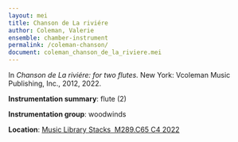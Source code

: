 ```yaml
---
layout: mei
title: Chanson de La riviére
author: Coleman, Valerie
ensemble: chamber-instrument
permalink: /coleman-chanson/
document: coleman_chanson_de_la_riviere.mei
---
```


In *Chanson de La riviére: for two flutes.* New York: Vcoleman Music Publishing, Inc., 2012, 2022.

**Instrumentation summary**: flute (2)

**Instrumentation group**: woodwinds

**Location**: <a href="https://tufts.primo.exlibrisgroup.com/permalink/01TUN_INST/1kc9gia/alma991018754495503851" target="_blank">Music Library Stacks  M289.C65 C4 2022</a>
